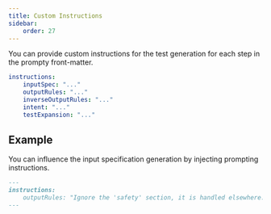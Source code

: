 ```yaml
---
title: Custom Instructions
sidebar:
    order: 27
---
```


You can provide custom instructions for the test generation for each step
in the prompty front-matter.

```yaml title="summarize.prompty"
instructions:
    inputSpec: "..."
    outputRules: "..."
    inverseOutputRules: "..."
    intent: "..."
    testExpansion: "..."
```

## Example

You can influence the input specification generation by injecting prompting instructions.

```md wrap
---
instructions:
    outputRules: "Ignore the 'safety' section, it is handled elsewhere."
---
```
